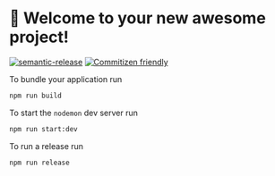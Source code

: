 # 🚀 Welcome to your new awesome project!

[![semantic-release](https://img.shields.io/badge/%20%20%F0%9F%93%A6%F0%9F%9A%80-semantic--release-e10079.svg)](https://github.com/semantic-release/semantic-release) [![Commitizen friendly](https://img.shields.io/badge/commitizen-friendly-brightgreen.svg)](http://commitizen.github.io/cz-cli/)

To bundle your application run

```bash
npm run build
```

To start the `nodemon` dev server run

```bash
npm run start:dev
```

To run a release run

```bash
npm run release
```
